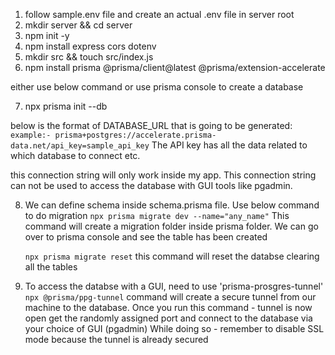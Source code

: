1. follow sample.env file and create an actual .env file in server root
2. mkdir server && cd server
3. npm init -y
4. npm install express cors dotenv
5. mkdir src && touch src/index.js
   <!-- 5. npm install pg -->
      <!-- 6. npm install prisma --save-dev -->
      <!-- 7. npm install @prisma/client -->
6. npm install prisma @prisma/client@latest @prisma/extension-accelerate

either use below command or use prisma console to create a database

7. npx prisma init --db

below is the format of DATABASE_URL that is going to be generated:
`example:- prisma+postgres://accelerate.prisma-data.net/api_key=sample_api_key`
The API key has all the data related to which database to connect etc.

this connection string will only work inside my app. This connection string can not be used to access the database with GUI tools like pgadmin.

8. We can define schema inside schema.prisma file. Use below command to do migration
   `npx prisma migrate dev --name="any_name"`
   This command will create a migration folder inside prisma folder.
   We can go over to prisma console and see the table has been created

   `npx prisma migrate reset` this command will reset the databse clearing all the tables

9. To access the databse with a GUI, need to use 'prisma-prosgres-tunnel'
   `npx @prisma/ppg-tunnel` command will create a secure tunnel from our machine to the database. Once you run this command - tunnel is now open
   get the randomly assigned port and connect to the database via your choice of GUI (pgadmin)
   While doing so - remember to disable SSL mode because the tunnel is already secured
